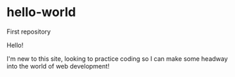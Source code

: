 # hello-world
First repository

Hello!

I'm new to this site, looking to practice coding so I can make some headway into the world of web development!
